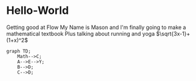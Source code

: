 # Hello-World
Getting good at Flow
My Name is Mason and I'm finally going to make a mathematical textbook
Plus talking about running and yoga
 $\sqrt{3x-1}+(1+x)^2$
```mermaid
graph TD;
    Math-->C;
    A-->E-->Y;
    B-->D;
    C-->D;
```

